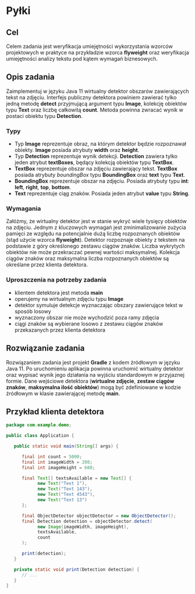 # Pyłki
## Cel
Celem zadania jest weryfikacja umiejętności wykorzystania wzorców projektowych w praktyce na przykładzie wzorca **flyweight** oraz weryfikacja umiejętności analizy tekstu pod kątem wymagań biznesowych.
## Opis zadania
Zaimplementuj w języku Java 11 wirtualny detektor obszarów zawierających tekst na zdjęciu. Interfejs publiczny detektora powiniem zawierać tylko jedną metodę **detect** przyjmującą argument typu **Image**, kolekcję obiektów typu **Text** oraz liczbę całkowitą **count**. Metoda powinna zwracać wynik w postaci obiektu typu **Detection**. 
### Typy
- Typ **Image** reprezentuje obraz, na którym detektor będzie rozpoznawał obiekty. **Image** posiada atrybuty **width** oraz **height**.
- Typ **Detection** reprezentuje wynik detekcji. **Detection** zawiera tylko jeden atrybut **textBoxes**, będący kolekcją obiektów typu **TextBox**.
- **TextBox** reprezentuje obszar na zdjęciu zawierający tekst. **TextBox** posiada atrybuty *boundingBox* typu **BoundingBox** oraz **text** typu **Text**.
- **BoundingBox** reprezentuje obszar na zdjęciu. Posiada atrybuty typu **int**: **left**, **right**, **top**, **bottom**.
- **Text** reprezentuje ciąg znaków. Posiada jeden atrybut **value** typu **String**.
### Wymagania
Załóżmy, że wirtualny detektor jest w stanie wykryć wiele tysięcy obiektów na zdjęciu. Jednym z kluczowych wymagań jest zminimalizowanie zużycia pamięci ze względu na potencjalnie dużą liczbę rozpoznanych obiektów (stąd użycie wzorca **flyweight**). Detektor rozpoznaje obiekty z tekstem na podstawie z góry określonego zestawu ciągów znaków. Liczba wykrytych obiektów nie może przekraczać pewnej wartości maksymalnej. Kolekcja ciągów znaków oraz maksymalna liczba rozpoznanych obiektów są określane przez klienta detektora.
### Uproszczenia na potrzeby zadania
- klientem detektora jest metoda **main**
- operujemy na wirtualnym zdjęciu typu **Image**
- detektor symuluje detekcje wyznaczając obszary zawierujące tekst w sposób losowy
- wyznaczony obszar nie może wychodzić poza ramy zdjęcia
- ciągi znaków są wybierane losowo z zestawu ciągów znaków przekazanych przez klienta detektora
## Rozwiązanie zadania
Rozwiązaniem zadania jest projekt **Gradle** z kodem źródłowym w języku Java 11. Po uruchomieniu aplikacja powinna uruchomić wirtualny detektor oraz wypisać wynik jego działania na wyjściu standardowym w przyjaznej formie. Dane wejściowe detektora (**wirtualne zdjęcie**, **zestaw ciągów znaków**, **maksymalna ilość obiektów**) mogą być zdefiniowane w kodzie źródłowym w klasie zawierającej metodę **main**.
## Przykład klienta detektora
```java
package com.example.demo;

public class Application {

   public static void main(String[] args) {

      final int count = 5000;
      final int imageWidth = 200;
      final int imageHeight = 600;

      final Text[] textsAvailable = new Text[] {
            new Text("Text 1"),
            new Text("Text 143"),
            new Text("Text 4543"),
            new Text("Text 13")
      };

      final ObjectDetector objectDetector = new ObjectDetector();
      final Detection detection = objectDetector.detect(
            new Image(imageWidth, imageHeight),
            textsAvailable,
            count
      );

      print(detection);
   }

   private static void print(Detection detection) {
      // ...
   }
}

```